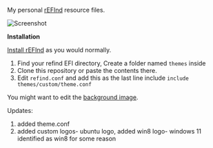 
My personal [rEFInd](https://www.rodsbooks.com/refind/)  resource files.

 ![Screenshot](https://github.com/Pra-H/custom-bootloader/blob/master/screenshot.png)


****Installation****

[Install rEFInd](https://www.rodsbooks.com/refind/installing.html) as you would normally.

1. Find your refind EFI directory, Create a folder named `themes`  inside
2. Clone this repository or paste the contents there.
3. Edit `refind.conf` and add this as the last line include  `include themes/custom/theme.conf `



You might want to edit the [background image](./background.png).

Updates:
1) added theme.conf
2) added custom logos- ubuntu logo, added win8 logo- windows 11 identified as win8 for some reason
